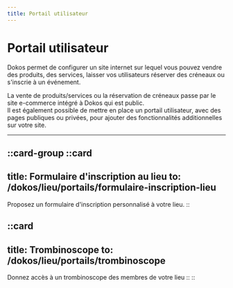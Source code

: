 ```yaml
---
title: Portail utilisateur
---
```


# Portail utilisateur



Dokos permet de configurer un site internet sur lequel vous pouvez vendre des produits, des services, laisser vos utilisateurs réserver des créneaux ou s'inscrie à un événement.

La vente de produits/services ou la réservation de créneaux passe par le site e-commerce intégré à Dokos qui est public.  
Il est également possible de mettre en place un portail utilisateur, avec des pages publiques ou privées, pour ajouter des fonctionnalités additionnelles sur votre site. 

---

::card-group
  ::card
  ---
  title: Formulaire d'inscription au lieu
  to: /dokos/lieu/portails/formulaire-inscription-lieu
  ---
  Proposez un formulaire d'inscription personnalisé à votre lieu.
  ::

  ::card
  ---
  title: Trombinoscope
  to: /dokos/lieu/portails/trombinoscope
  ---
  Donnez accès à un trombinoscope des membres de votre lieu
  ::
::